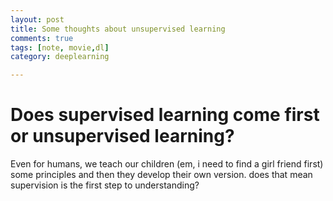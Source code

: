 ```yaml
---
layout: post
title: Some thoughts about unsupervised learning
comments: true
tags: [note, movie,dl]
category: deeplearning

---
```


# Does supervised learning come first or unsupervised learning?

Even for humans, we teach our children (em, i need to find a girl friend first) some principles and then they develop their own version.
does that mean supervision is the first step to understanding?


